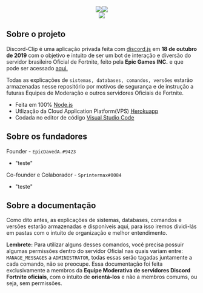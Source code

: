 

<div style="text-align: center; margin: 0 auto;">
  <center><img src="https://cdn.discordapp.com/attachments/642548226293235732/700720299204935731/fortnitelogo.webp" width="auto"/><img src="https://cdn.discordapp.com/attachments/642548226293235732/700721041198022656/clip.png" width="auto"/></center></div>
<div><center><a href="https://nodei.co/npm/discordclip/"><img src="https://nodei.co/npm-dl/discordclip.png"></a></div>



## Sobre o projeto
Discord-Clip é uma aplicação privada feita com [discord.js](https://discord.js.org/#/docs/main/stable/class/Guild) em **18 de outubro de 2019** com o objetivo e intuito de ser um bot de interação e diversão do servidor brasileiro Oficial de Fortnite, feito pela **Epic Games INC.** e que pode ser acessado [aqui.](https://discord.gg/fortnitebr-pt)

Todas as explicações de `sistemas, databases, comandos, versões` estarão armazenadas nesse repositório por motivos de segurança e de instrução a futuras Equipes de Moderação e outros servidores Oficiais de Fortnite.

- Feita em 100% [Node.js](https://nodejs.org/en/)
- Utlização da Cloud Application Platform(VPS) [Herokuapp](https://www.heroku.com/)
- Codada no editor de código [Visual Studio Code](https://code.visualstudio.com/)

## Sobre os fundadores
Founder - `EpicDavedA.#9423`
- "teste"

Co-founder e Colaborador - `Sprintermax#0084`
- "teste"

## Sobre a documentação

Como dito antes, as explicações de sistemas, databases, comandos e versões estarão armazenadas e disponíveis aqui, para isso iremos dividi-lás em pastas com o intuito de organização e melhor entendimento.

**Lembrete:** Para utilizar alguns desses comandos, você precisa possuir algumas permissões dentro do servidor Oficial nas quais variam entre: `MANAGE_MESSAGES` a `ADMINISTRATOR`, todas essas serão tagadas juntamente a cada comando, não se preocupe. Essa documentação foi feita exclusivamente a membros da **Equipe Moderativa de servidores Discord Fortnite oficiais**, com o intuito de **orientá-los** e não a membros comums, ou seja, sem permissões.  
